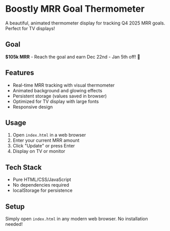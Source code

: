 # Boostly MRR Goal Thermometer

A beautiful, animated thermometer display for tracking Q4 2025 MRR goals. Perfect for TV displays!

## Goal
**$105k MRR** - Reach the goal and earn Dec 22nd - Jan 5th off! 🎉

## Features
- Real-time MRR tracking with visual thermometer
- Animated background and glowing effects
- Persistent storage (values saved in browser)
- Optimized for TV display with large fonts
- Responsive design

## Usage
1. Open `index.html` in a web browser
2. Enter your current MRR amount
3. Click "Update" or press Enter
4. Display on TV or monitor

## Tech Stack
- Pure HTML/CSS/JavaScript
- No dependencies required
- localStorage for persistence

## Setup
Simply open `index.html` in any modern web browser. No installation needed!
